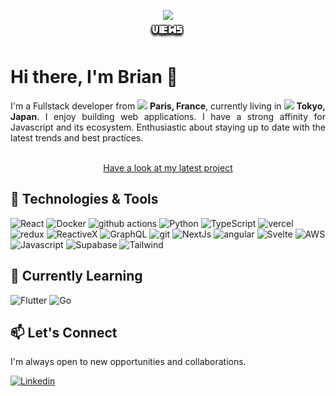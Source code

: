 <p align="center">
  <!---
      Original repl.it tends to be down
        <a href="https://count.getloli.com/"><img src="https://count.getloli.com/get/@:dcBrian"></a>
      -->
  <a href="https://count.getloli.com/">
    <img src="https://count.getloli.com/@bdc?name=bdc&theme=gelbooru&padding=5&offset=0&align=top&scale=1&pixelated=1&darkmode=0" />
  </a>

  <br />

  <img src="./images/VIEWS.png" />

  <br />
</p>

# Hi there, I'm Brian 👋 
<div align="justify">
I'm a Fullstack developer from 
<img src="https://cdn-icons-png.flaticon.com/512/197/197560.png" width="13" />
<b>Paris, France</b>, currently living in 
<img src="https://cdn-icons-png.flaticon.com/512/197/197604.png" width="13" />
<b>Tokyo, Japan</b>. I enjoy building web applications. I have a strong affinity for
Javascript and its ecosystem. Enthusiastic about staying up to date with the
latest trends and best practices.
</div>
<br />

<p align="center">
  <a href="https://rb.gy/ep5tg" align="center">
    Have a look at my latest project
  </a>
</p>

## 🔧 Technologies & Tools
<div>
  <img
    alt="React"
    src="https://img.shields.io/badge/-React-45b8d8?style=for-the-badge&logo=react&logoColor=white"
  />
  <img
    alt="Docker"
    src="https://img.shields.io/badge/-Docker-46a2f1?style=for-the-badge&logo=docker&logoColor=white"
  />
  <img
    alt="github actions"
    src="https://img.shields.io/badge/-Github_Actions-2088FF?style=for-the-badge&logo=github-actions&logoColor=white"
  />
  <img
    alt="Python"
    src="https://img.shields.io/badge/-Python-1a73e8?style=for-the-badge&logo=python&logoColor=white"
  />
  <img
    alt="TypeScript"
    src="https://img.shields.io/badge/-TypeScript-007ACC?style=for-the-badge&logo=typescript&logoColor=white"
  />
  <img
    alt="vercel"
    src="https://img.shields.io/badge/-Vercel-5849BE?style=for-the-badge&logo=vercel&logoColor=white"
  />
  <img
    alt="redux"
    src="https://img.shields.io/badge/-Redux-764ABC?style=for-the-badge&logo=redux&logoColor=white"
  />
  <img
    alt="ReactiveX"
    src="https://img.shields.io/badge/-RxJs-B7178C?style=for-the-badge&logo=reactivex&logoColor=white"
  />
  <img
    alt="GraphQL"
    src="https://img.shields.io/badge/-GraphQL-E10098?style=for-the-badge&logo=graphql&logoColor=white"
  />
  <img
    alt="git"
    src="https://img.shields.io/badge/-Git-CC6699?style=for-the-badge&logo=git&logoColor=white"
  />
  <img
    alt="NextJs"
    src="https://img.shields.io/badge/-NextJs-ea2845?style=for-the-badge&logo=nextdotjs&logoColor=white"
  />
  <img
    alt="angular"
    src="https://img.shields.io/badge/-Angular-DD0031?style=for-the-badge&logo=angular&logoColor=white"
  />
  <img
    alt="Svelte"
    src="https://img.shields.io/badge/-Svelte-FB542B?style=for-the-badge&logo=svelte&logoColor=white"
  />
  <img
    alt="AWS"
    src="https://img.shields.io/badge/-Amazon-FF9900?style=for-the-badge&logo=amazonaws&logoColor=white"
  />
  <img
    alt="Javascript"
    src="https://img.shields.io/badge/-Javascript-FFBF00?style=for-the-badge&logo=javascript&logoColor=white"
  />
  <img
    alt="Supabase"
    src="https://img.shields.io/badge/-Supabase-13aa52?style=for-the-badge&logo=supabase&logoColor=white"
  />
  <img
    alt="Tailwind"
    src="https://img.shields.io/badge/-Tailwind_CSS-43853d?style=for-the-badge&logo=tailwindcss&logoColor=white"
  />
</div>

## 🌱 Currently Learning
<div>
  <img
    alt="Flutter"
    src="https://img.shields.io/badge/-flutter-7f90eb?style=for-the-badge&logo=flutter&logoColor=white"
  />
  <img
    alt="Go"
    src="https://img.shields.io/badge/-go-8DD6F9?style=for-the-badge&logo=go&logoColor=white"
  />
</div>

## 📫 Let's Connect 
I'm always open to new opportunities and collaborations.
<div>
  <a href="https://www.linkedin.com/in/brian-da-cruz/">
    <img
      alt="Linkedin"
      src="https://img.shields.io/badge/LinkedIn-0077B5?style=for-the-badge&logo=linkedin&logoColor=white"
    />
  </a>
    <!---
  <a href="https://leetcode.com/ivucady/">
    <img
      alt="LeetCode"
      src="https://img.shields.io/badge/-LeetCode-FFA116?style=for-the-badge&logo=LeetCode&logoColor=black"
    />
  </a>
  -->
</div>


